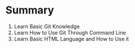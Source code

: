 # Summary

1. Learn Basic Git Knowledge
2. Learn How to Use Git Through Command Line
3. Learn Basic HTML Language and How to Use it 